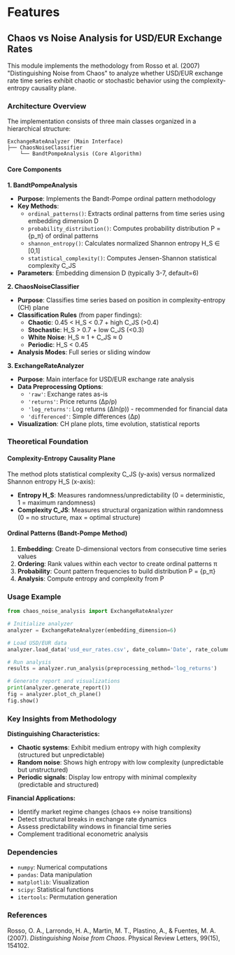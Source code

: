 # Features

## Chaos vs Noise Analysis for USD/EUR Exchange Rates

This module implements the methodology from Rosso et al. (2007) "Distinguishing Noise from Chaos" to analyze whether USD/EUR exchange rate time series exhibit chaotic or stochastic behavior using the complexity-entropy causality plane.

### Architecture Overview

The implementation consists of three main classes organized in a hierarchical structure:

```
ExchangeRateAnalyzer (Main Interface)
├── ChaosNoiseClassifier
    └── BandtPompeAnalysis (Core Algorithm)
```

#### Core Components

**1. BandtPompeAnalysis**
- **Purpose**: Implements the Bandt-Pompe ordinal pattern methodology
- **Key Methods**:
  - `ordinal_patterns()`: Extracts ordinal patterns from time series using embedding dimension D
  - `probability_distribution()`: Computes probability distribution P = {p_π} of ordinal patterns
  - `shannon_entropy()`: Calculates normalized Shannon entropy H_S ∈ [0,1]
  - `statistical_complexity()`: Computes Jensen-Shannon statistical complexity C_JS
- **Parameters**: Embedding dimension D (typically 3-7, default=6)

**2. ChaosNoiseClassifier**
- **Purpose**: Classifies time series based on position in complexity-entropy (CH) plane
- **Classification Rules** (from paper findings):
  - **Chaotic**: 0.45 < H_S < 0.7 + high C_JS (>0.4)
  - **Stochastic**: H_S > 0.7 + low C_JS (<0.3)
  - **White Noise**: H_S ≈ 1 + C_JS ≈ 0
  - **Periodic**: H_S < 0.45
- **Analysis Modes**: Full series or sliding window

**3. ExchangeRateAnalyzer**
- **Purpose**: Main interface for USD/EUR exchange rate analysis
- **Data Preprocessing Options**:
  - `'raw'`: Exchange rates as-is
  - `'returns'`: Price returns (Δp/p)
  - `'log_returns'`: Log returns (Δln(p)) - recommended for financial data
  - `'differenced'`: Simple differences (Δp)
- **Visualization**: CH plane plots, time evolution, statistical reports

### Theoretical Foundation

#### Complexity-Entropy Causality Plane
The method plots statistical complexity C_JS (y-axis) versus normalized Shannon entropy H_S (x-axis):

- **Entropy H_S**: Measures randomness/unpredictability (0 = deterministic, 1 = maximum randomness)
- **Complexity C_JS**: Measures structural organization within randomness (0 = no structure, max = optimal structure)

#### Ordinal Patterns (Bandt-Pompe Method)
1. **Embedding**: Create D-dimensional vectors from consecutive time series values
2. **Ordering**: Rank values within each vector to create ordinal patterns π
3. **Probability**: Count pattern frequencies to build distribution P = {p_π}
4. **Analysis**: Compute entropy and complexity from P

### Usage Example

```python
from chaos_noise_analysis import ExchangeRateAnalyzer

# Initialize analyzer
analyzer = ExchangeRateAnalyzer(embedding_dimension=6)

# Load USD/EUR data
analyzer.load_data('usd_eur_rates.csv', date_column='Date', rate_column='Rate')

# Run analysis
results = analyzer.run_analysis(preprocessing_method='log_returns')

# Generate report and visualizations
print(analyzer.generate_report())
fig = analyzer.plot_ch_plane()
fig.show()
```

### Key Insights from Methodology

**Distinguishing Characteristics:**
- **Chaotic systems**: Exhibit medium entropy with high complexity (structured but unpredictable)
- **Random noise**: Shows high entropy with low complexity (unpredictable but unstructured)
- **Periodic signals**: Display low entropy with minimal complexity (predictable and structured)

**Financial Applications:**
- Identify market regime changes (chaos ↔ noise transitions)
- Detect structural breaks in exchange rate dynamics
- Assess predictability windows in financial time series
- Complement traditional econometric analysis

### Dependencies

- `numpy`: Numerical computations
- `pandas`: Data manipulation
- `matplotlib`: Visualization
- `scipy`: Statistical functions
- `itertools`: Permutation generation

### References

Rosso, O. A., Larrondo, H. A., Martin, M. T., Plastino, A., & Fuentes, M. A. (2007). *Distinguishing Noise from Chaos*. Physical Review Letters, 99(15), 154102.